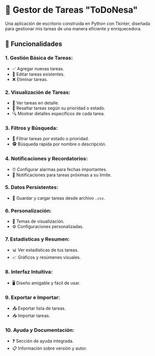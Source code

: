 # 🎯 Gestor de Tareas "ToDoNesa"

Una aplicación de escritorio construida en Python con Tkinter, diseñada para gestionar mis tareas de una manera eficiente y enriquecedora.

## 🚀 Funcionalidades

### 1. **Gestión Básica de Tareas**:
- ✅ Agregar nuevas tareas.
- 📝 Editar tareas existentes.
- ❌ Eliminar tareas.

### 2. **Visualización de Tareas**:
- 📄 Ver tareas en detalle.
- 🌈 Resaltar tareas según su prioridad o estado.
- 🔍 Mostrar detalles específicos de cada tarea.

### 3. **Filtros y Búsqueda**:
- 🔖 Filtrar tareas por estado o prioridad.
- 🕵️ Búsqueda rápida por nombre o descripción.

### 4. **Notificaciones y Recordatorios**:
- ⏰ Configurar alarmas para fechas importantes.
- 🚨 Notificaciones para tareas próximas a su límite.

### 5. **Datos Persistentes**:
- 💾 Guardar y cargar tareas desde archivo `.csv`.

### 6. **Personalización**:
- 🎨 Temas de visualización.
- ⚙️ Configuraciones personalizadas.

### 7. **Estadísticas y Resumen**:
- 📊 Ver estadísticas de tus tareas.
- 📈 Gráficos y resúmenes visuales.

### 8. **Interfaz Intuitiva**:
- 🖥️ Diseño amigable y fácil de usar.

### 9. **Exportar e Importar**:
- 📤 Exportar lista de tareas.
- 📥 Importar tareas.

### 10. **Ayuda y Documentación**:
- ❓ Sección de ayuda integrada.
- 📋 Información sobre versión y autor.